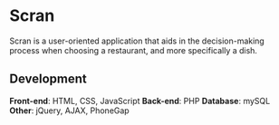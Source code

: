 # Scran
Scran is a user-oriented application that aids in the decision-making process when choosing a restaurant, and more specifically a dish.

## Development

**Front-end**: HTML, CSS, JavaScript
**Back-end**: PHP
**Database**: mySQL
**Other**: jQuery, AJAX, PhoneGap

## 
